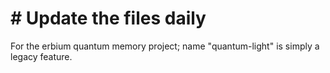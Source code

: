 # # Update the files daily
For the erbium quantum memory project; name "quantum-light" is simply a legacy feature.

